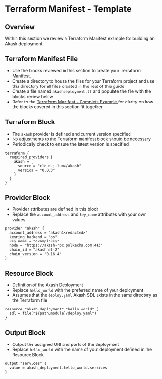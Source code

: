 # Terraform Manifest - Template

## Overview

Within this section we review a Terraform Manifest example for building an Akash deployment.

## Terraform Manifest File

* Use the blocks reviewed in this section to create your Terraform Manifest.
* Create a directory to house the files for your Terraform project and use this directory for all files created in the rest of this guide
* Create a file named `akashdeployment.tf` and populate the file with the blocks review below
* Refer to the [Terraform Manifest - Complete Example ](terraform-manifest-complete-example.md)for clarity on how the blocks covered in this section fit together.

## Terraform Block

* The `akash` provider is defined and current version specified
* No adjustments to the Terraform manifest block should be necessary
* Periodically check to ensure the latest version is specified

```
terraform {
  required_providers {
    akash = {
      source = "cloud-j-luna/akash"
      version = "0.0.3"
    }
  }
}
```

## Provider Block

* Provider attributes are defined in this block
* Replace the `account_address` and `key_name` attributes with your own values

```
provider "akash" {
  account_address = "akash1<redacted>"
  keyring_backend = "os"
  key_name = "examplekey"
  node = "https://akash-rpc.polkachu.com:443"
  chain_id = "akashnet-2"
  chain_version = "0.16.4"
}
```

## **Resource Block**

* Definition of the Akash Deployment
* Replace `hello_world` with the preferred name of your deployment
* Assumes that the `deploy.yaml` Akash SDL exists in the same directory as the Terraform file

```
resource "akash_deployment" "hello_world" {
  sdl = file("${path.module}/deploy.yaml")
}
```

## **Output Block**

* Output the assigned URI and ports of the deployment
* Replace `hello_world` with the name of your deployment defined in the Resource Block

```
output "services" {
  value = akash_deployment.hello_world.services
}
```
